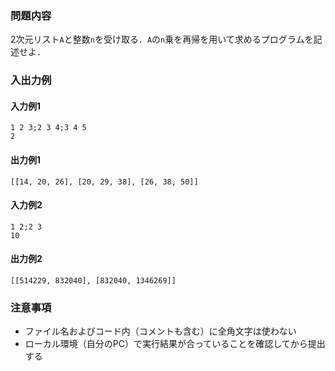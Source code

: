 ### 問題内容
2次元リスト`A`と整数`n`を受け取る．`A`の`n`乗を再帰を用いて求めるプログラムを記述せよ．  

### 入出力例
#### 入力例1
```
1 2 3;2 3 4;3 4 5
2
```

#### 出力例1
```
[[14, 20, 26], [20, 29, 38], [26, 38, 50]]
```

#### 入力例2
```
1 2;2 3
10
```

#### 出力例2
```
[[514229, 832040], [832040, 1346269]]
```

### 注意事項

- ファイル名およびコード内（コメントも含む）に全角文字は使わない  
- ローカル環境（自分のPC）で実行結果が合っていることを確認してから提出する
